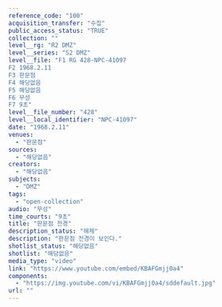 ```yaml
---
reference_code: "100"
acquisition_transfer: "수집"
public_access_status: "TRUE"
collection: ""
level__rg: "R2 DMZ"
level__series: "S2 DMZ"
level__file: "F1 RG 428-NPC-41097
F2 1968.2.11
F3 판문점 
F4 해당없음
F5 해당없음 
F6 무성 
F7 9초"
level__file_number: "428"
level__local_identifier: "NPC-41097"
date: "1968.2.11"
venues: 
  - "판문점"
sources: 
  - "해당없음"
creators: 
  - "해당없음"
subjects: 
  - "DMZ"
tags: 
  - "open-collection"
audio: "무성"
time_courts: "9초"
title: "판문점 전경"
description_status: "해제"
description: "판문점 전경이 보인다."
shotlist_status: "해당없음"
shotlist: "해당없음"
media_type: "video"
link: "https://www.youtube.com/embed/KBAFGmjj0a4"
components: 
  - "https://img.youtube.com/vi/KBAFGmjj0a4/sddefault.jpg"
url: ""
---
```

